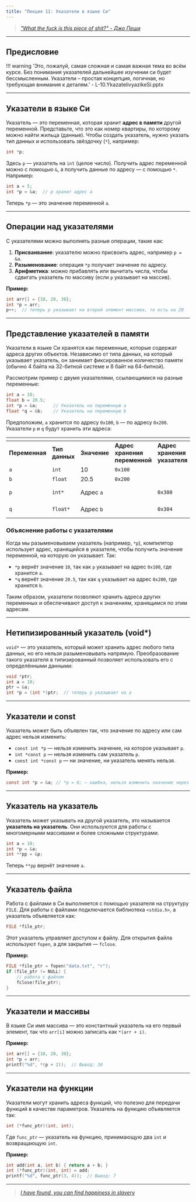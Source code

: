 ```yaml
---
title: "Лекция 11: Указатели в языке Си"
---
```


> [_"What the fuck is this piece of shit?" - Джо Пеши_](https://youtu.be/sMnmQuLzoks?feature=shared)

***

## Предисловие

!!! warning 
    'Это, пожалуй, самая сложная и самая важная тема во всём курсе. Без понимания указателей дальнейшее изучении си будет бессмысленным. Указатели – простая концепция, логичная, но требующая внимания к деталям.' - L-10.YkazatelivyazikeSi.pptx


***

## Указатели в языке Си

Указатель — это переменная, которая хранит **адрес в памяти** другой переменной. Представьте, что это как номер квартиры, по которому можно найти жильца (данные). Чтобы создать указатель, нужно указать тип данных и использовать звёздочку (`*`), например:

```c
int *p;
```

Здесь `p` — указатель на `int` (целое число). Получить адрес переменной можно с помощью `&`, а получить данные по адресу — с помощью `*`. Например:

```c
int a = 5;
int *p = &a;  // p хранит адрес a
```

Теперь `*p` — это значение переменной `a`.

***

## Операции над указателями

С указателями можно выполнять разные операции, такие как:

1. **Присваивание**: указателю можно присвоить адрес, например `p = &a`.
2. **Разыменование**: операция `*p` получает значение по адресу.
3. **Арифметика**: можно прибавлять или вычитать числа, чтобы сдвигать указатель по массиву (если `p` указывает на массив).

**Пример:**

```c
int arr[] = {10, 20, 30};
int *p = arr;
p++;  // теперь p указывает на второй элемент массива, то есть на 20
```

***

## **Представление указателей в памяти**

Указатели в языке Си хранятся как переменные, которые содержат адреса других объектов. Независимо от типа данных, на который указывает указатель, он занимает фиксированное количество памяти (обычно 4 байта на 32-битной системе и 8 байт на 64-битной).

Рассмотрим пример с двумя указателями, ссылающимися на разные переменные:

```c
int a = 10;
float b = 20.5;
int *p = &a;      // Указатель на переменную a
float *q = &b;    // Указатель на переменную b
```

Предположим, `a` хранится по адресу `0x100`, `b` — по адресу `0x200`. Указатели `p` и `q` будут хранить эти адреса:

<table data-header-hidden><thead><tr><th width="111"></th><th></th><th></th><th></th><th></th><th></th></tr></thead><tbody><tr><td><strong>Переменная</strong></td><td><strong>Тип данных</strong></td><td><strong>Значение</strong></td><td><strong>Адрес хранения переменной</strong></td><td><strong>Адрес хранения указателя</strong></td><td><strong>Значение указателя (содержимое)</strong></td></tr><tr><td><code>a</code></td><td><code>int</code></td><td>10</td><td><code>0x100</code></td><td></td><td></td></tr><tr><td><code>b</code></td><td><code>float</code></td><td>20.5</td><td><code>0x200</code></td><td></td><td></td></tr><tr><td><code>p</code></td><td><code>int*</code></td><td>Адрес <code>a</code></td><td></td><td><code>0x300</code></td><td><code>0x100</code> (адрес переменной <code>a</code>)</td></tr><tr><td><code>q</code></td><td><code>float*</code></td><td>Адрес <code>b</code></td><td></td><td><code>0x304</code></td><td><code>0x200</code> (адрес переменной <code>b</code>)</td></tr></tbody></table>

### **Объяснение работы с указателями**

Когда мы разыменовываем указатель (например, `*p`), компилятор использует адрес, хранящийся в указателе, чтобы получить значение переменной, на которую он указывает. Так:

* `*p` вернёт значение `10`, так как `p` указывает на адрес `0x100`, где хранится `a`.
* `*q` вернёт значение `20.5`, так как `q` указывает на адрес `0x200`, где хранится `b`.

Таким образом, указатели позволяют хранить адреса других переменных и обеспечивают доступ к значениям, хранящимся по этим адресам.

***

## Нетипизированный указатель (void\*)

`void*` — это указатель, который может хранить адрес любого типа данных, но его нельзя разыменовывать напрямую. Преобразование такого указателя в типизированный позволяет использовать его с определёнными данными:

```c
void *ptr;
int a = 10;
ptr = &a;
int *p = (int *)ptr;  // теперь p указывает на a
```

***

## Указатели и const

Указатель может быть объявлен так, что значение по адресу или сам адрес нельзя изменить:

* `const int *p` — нельзя изменить значение, на которое указывает `p`.
* `int *const p` — нельзя изменить сам указатель `p`.
* `const int *const p` — ни значение, ни указатель менять нельзя.

**Пример:**

```c
const int *p = &a; // *p = 6; — ошибка, нельзя изменить значение через указатель
```

***

## Указатель на указатель

Указатель может указывать на другой указатель, это называется **указатель на указатель**. Они используются для работы с многомерными массивами и более сложными структурами.

```c
int a = 10;
int *p = &a;
int **pp = &p;
```

Теперь `**pp` вернёт значение `a`.

***

## Указатель файла

Работа с файлами в Си выполняется с помощью указателя на структуру `FILE`. Для работы с файлами подключается библиотека `<stdio.h>`, а указатель объявляется как:

```c
FILE *file_ptr;
```

Этот указатель управляет доступом к файлу. Для открытия файла используют `fopen`, а для закрытия — `fclose`.

**Пример:**

```c
FILE *file_ptr = fopen("data.txt", "r");
if (file_ptr != NULL) {
    // работа с файлом
    fclose(file_ptr);
}
```

***

## Указатели и массивы

В языке Си имя массива — это константный указатель на его первый элемент, так что `arr[i]` можно записать как `*(arr + i)`.

**Пример:**

```c
int arr[] = {10, 20, 30};
int *p = arr;
printf("%d", *(p + 2));  // Вывод: 30
```

***

## Указатели на функции

Указатели могут хранить адреса функций, что полезно для передачи функций в качестве параметров. Указатель на функцию объявляется так:

```c
int (*func_ptr)(int, int);
```

Где `func_ptr` — указатель на функцию, принимающую два `int` и возвращающую `int`.

**Пример:**

```c
int add(int a, int b) { return a + b; }
int (*func_ptr)(int, int) = add;
printf("%d", func_ptr(3, 4));  // Вывод: 7
```

***

> [_I have found, you can find happiness in slavery_](https://www.youtube.com/watch?v=mQ2-SkLfldk\&pp=ygUUaGFwcGluZXNzIGluIHNsYXZlcnk%3D)
